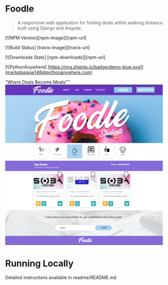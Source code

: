 # Foodle
> A responsive web application for finding deals within walking distance built using Django and Angular. 


[![NPM Version][npm-image]][npm-url]

[![Build Status] [travis-image]][travis-url]

[![Downloads Stats] [npm-downloads]][npm-url]

[![PythonAnywhere] [https://img.shields.io/badge/demo-blue.svg]](markglasgow148@pythonanywhere.com)


"Where Deals Become Meals"™️
![](NOTES/header.png)

# Running Locally

Detailed instructions available in readme/README.md











